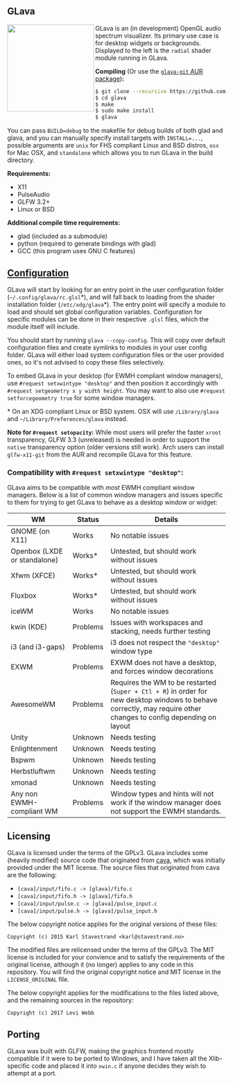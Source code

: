 ## GLava
<img align="left" width="200" height="200" src="https://thumbs.gfycat.com/DefiantInformalIndianspinyloach-size_restricted.gif" />

GLava is an (in development) OpenGL audio spectrum visualizer. Its primary use case is for desktop widgets or backgrounds. Displayed to the left is the `radial` shader module running in GLava.

**Compiling** (Or use the [`glava-git` AUR package](https://aur.archlinux.org/packages/glava-git/))**:**

```bash
$ git clone --recursive https://github.com/wacossusca34/glava
$ cd glava
$ make
$ sudo make install
$ glava
```

You can pass `BUILD=debug` to the makefile for debug builds of both glad and glava, and you can manually specify install targets with `INSTALL=...`, possible arguments are `unix` for FHS compliant Linux and BSD distros, `osx` for Mac OSX, and `standalone` which allows you to run GLava in the build directory.

**Requirements:**

- X11
- PulseAudio
- GLFW 3.2+
- Linux or BSD

**Additional compile time requirements:**

- glad (included as a submodule)
- python (required to generate bindings with glad)
- GCC (this program uses GNU C features)

## [Configuration](https://github.com/wacossusca34/glava/wiki)

GLava will start by looking for an entry point in the user configuration folder (`~/.config/glava/rc.glsl`\*), and will fall back to loading from the shader installation folder (`/etc/xdg/glava`\*). The entry point will specify a module to load and should set global configuration variables. Configuration for specific modules can be done in their respective `.glsl` files, which the module itself will include.

You should start by running `glava --copy-config`. This will copy over default configuration files and create symlinks to modules in your user config folder. GLava will either load system configuration files or the user provided ones, so it's not advised to copy these files selectively.

To embed GLava in your desktop (for EWMH compliant window managers), use `#request setxwintype "desktop"` and then position it accordingly with `#request setgeometry x y width height`. You may want to also use `#request setforcegeometry true` for some window managers.

\* On an XDG compliant Linux or BSD system. OSX will use `/Library/glava` and `~/Library/Preferences/glava` instead.

**Note for `#request setopacity`:** While most users will prefer the faster `xroot` transparency, GLFW 3.3 (unreleased) is needed in order to support the `native` transparency option (older versions still work). Arch users can install `glfw-x11-git` from the AUR and recompile GLava for this feature.

### Compatibility with `#request setxwintype "desktop"`:

GLava aims to be compatible with _most_ EWMH compliant window managers. Below is a list of common window managers and issues specific to them for trying to get GLava to behave as a desktop window or widget:

| WM | Status | Details
| --- | --- | --- |
| GNOME (on X11) | Works | No notable issues
| Openbox (LXDE or standalone) | Works* | Untested, but should work without issues
| Xfwm (XFCE) | Works* | Untested, but should work without issues
| Fluxbox | Works* | Untested, but should work without issues
| iceWM | Works | No notable issues
| kwin (KDE) | Problems | Issues with workspaces and stacking, needs further testing
| i3 (and i3-gaps) | Problems | i3 does not respect the `"desktop"` window type
| EXWM | Problems | EXWM does not have a desktop, and forces window decorations
| AwesomeWM | Problems | Requires the WM to be restarted (`Super + Ctl + R`) in order for new desktop windows to behave correctly, may require other changes to config depending on layout
| Unity | Unknown | Needs testing
| Enlightenment | Unknown | Needs testing
| Bspwm | Unknown | Needs testing
| Herbstluftwm | Unknown | Needs testing
| xmonad | Unknown | Needs testing
| Any non EWMH-compliant WM | Problems | Window types and hints will not work if the window manager does not support the EWMH standards.


## Licensing

GLava is licensed under the terms of the GPLv3. GLava includes some (heavily modified) source code that originated from [cava](https://github.com/karlstav/cava), which was initially provided under the MIT license. The source files that originated from cava are the following:

- `[cava]/input/fifo.c -> [glava]/fifo.c`
- `[cava]/input/fifo.h -> [glava]/fifo.h`
- `[cava]/input/pulse.c -> [glava]/pulse_input.c`
- `[cava]/input/pulse.h -> [glava]/pulse_input.h`

The below copyright notice applies for the original versions of these files:

`Copyright (c) 2015 Karl Stavestrand <karl@stavestrand.no>`

The modified files are relicensed under the terms of the GPLv3. The MIT license is included for your convience and to satisfy the requirements of the original license, although it (no longer) applies to any code in this repository. You will find the original copyright notice and MIT license in the `LICENSE_ORIGINAL` file.

The below copyright applies for the modifications to the files listed above, and the remaining sources in the repository:

`Copyright (c) 2017 Levi Webb`

## Porting

GLava was built with GLFW, making the graphics frontend mostly compatible if it were to be ported to Windows, and I have taken all the Xlib-specific code and placed it into `xwin.c` if anyone decides they wish to attempt at a port.
